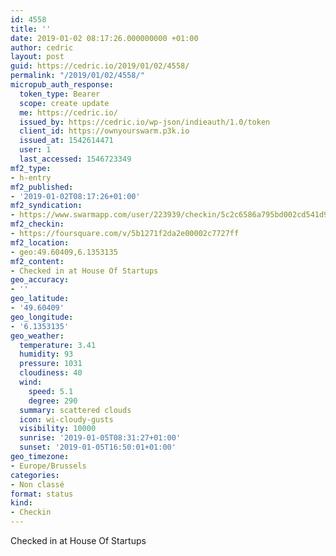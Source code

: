 ```yaml
---
id: 4558
title: ''
date: 2019-01-02 08:17:26.000000000 +01:00
author: cedric
layout: post
guid: https://cedric.io/2019/01/02/4558/
permalink: "/2019/01/02/4558/"
micropub_auth_response:
  token_type: Bearer
  scope: create update
  me: https://cedric.io/
  issued_by: https://cedric.io/wp-json/indieauth/1.0/token
  client_id: https://ownyourswarm.p3k.io
  issued_at: 1542614471
  user: 1
  last_accessed: 1546723349
mf2_type:
- h-entry
mf2_published:
- '2019-01-02T08:17:26+01:00'
mf2_syndication:
- https://www.swarmapp.com/user/223939/checkin/5c2c6586a795bd002cd541d9
mf2_checkin:
- https://foursquare.com/v/5b1271f2da2e00002c7727ff
mf2_location:
- geo:49.60409,6.1353135
mf2_content:
- Checked in at House Of Startups
geo_accuracy:
- ''
geo_latitude:
- '49.60409'
geo_longitude:
- '6.1353135'
geo_weather:
  temperature: 3.41
  humidity: 93
  pressure: 1031
  cloudiness: 40
  wind:
    speed: 5.1
    degree: 290
  summary: scattered clouds
  icon: wi-cloudy-gusts
  visibility: 10000
  sunrise: '2019-01-05T08:31:27+01:00'
  sunset: '2019-01-05T16:50:01+01:00'
geo_timezone:
- Europe/Brussels
categories:
- Non classé
format: status
kind:
- Checkin
---
```

Checked in at House Of Startups